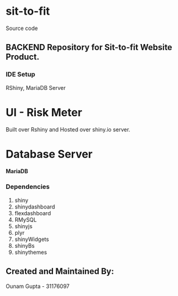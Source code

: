 # sit-to-fit
Source code
## **BACKEND Repository for Sit-to-fit Website Product.**
### IDE Setup
RShiny, MariaDB Server

# UI - Risk Meter
Built over Rshiny and Hosted over shiny.io server.

# Database Server
**MariaDB**
### Dependencies
1. shiny
2. shinydashboard
3. flexdashboard
4. RMySQL
5. shinyjs
6. plyr
7. shinyWidgets
8. shinyBs
9. shinythemes

## Created and Maintained By:
Ounam Gupta - 31176097
